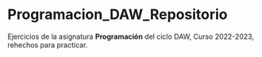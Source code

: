 # Programacion_DAW_Repositorio
Ejercicios de la asignatura **Programación** del ciclo DAW, Curso 2022-2023, rehechos para practicar.
